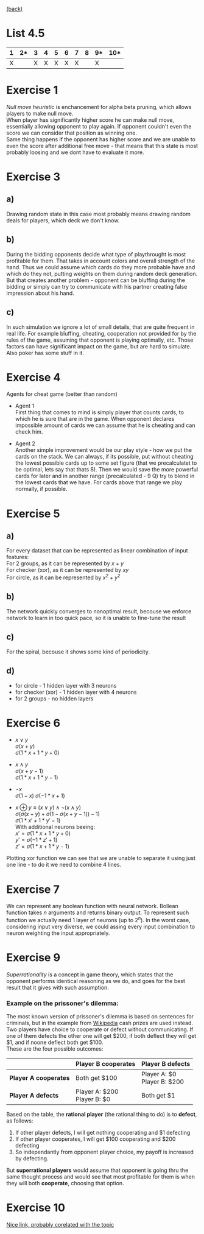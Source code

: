 [(back)](../)
# List 4.5
| 1 | 2*| 3 | 4 | 5 | 6 | 7 | 8 | 9*|10*|
|---|---|---|---|---|---|---|---|---|---|
| X |   | X | X | X | X | X |   | X |   |


# Exercise 1
_Null move heuristic_ is enchancement for alpha beta pruning, which allows players to make null move.  
When player has significantly higher score he can make null move, essentially allowing opponent to play again. If opponent couldn't even the score we can consider that position as winning one.  
Same thing happens if the opponent has higher score and we are unable to even the score after additional free move - that means that this state is most probably loosing and we dont have to evaluate it more.  

# Exercise 3
## a)
Drawing random state in this case most probably means drawing random deals for players, which deck we don't know.

## b)
During the bidding opponents decide what type of playthrought is most profitable for them. That takes in account colors and overall strength of the hand. Thus we could assume which cards do they more probable have and which do they not, putting weights on them during random deck generation.  
But that creates another problem - opponent can be bluffing during the bidding or simply can try to communicate with his partner creating false impression about his hand.

## c)
In such simulation we ignore a lot of small details, that are quite frequent in real life. For example bluffing, cheating, cooperation not provided for by the rules of the game, assuming that opponent is playing optimally, etc. Those factors can have significant impact on the game, but are hard to simulate.  
Also poker has some stuff in it. <!-- TODO -->

# Exercise 4
Agents for cheat game (better than random)  
* Agent 1  
First thing that comes to mind is simply player that counts cards, to which he is sure that are in the game. When opponent declares impossible amount of cards we can assume that he is cheating and can check him.

* Agent 2  
Another simple improvement would be our play style - how we put the cards on the stack. We can always, if its possible, put without cheating the lowest possible cards up to some set figure (that we precalculatet to be optimal, lets say that thats 8). Then we would save the more powerful cards for later and in another range (precalculated - 9 Q) try to blend in the lowest cards that we have. For cards above that range we play normally, if possible.

# Exercise 5
## a)
For every dataset that can be represented as linear combination of input features:  
For 2 groups, as it can be represented by $x+y$  
For checker (xor), as it can be represented by $xy$  
For circle, as it can be represented by $x^2 + y^2$  

## b)
The network quickly converges to nonoptimal result, becouse we enforce network to learn in too quick pace, so it is unable to fine-tune the result

## c)
For the spiral, becouse it shows some kind of periodicity.   

## d)
* for circle - 1 hidden layer with 3 neurons
* for checker (xor) - 1 hidden layer with 4 neurons
* for 2 groups - no hidden layers

# Exercise 6
* $x \lor y$  
$\sigma (x + y)$  
$\sigma (1*x + 1*y + 0)$  


* $x \land y$  
$\sigma (x + y - 1)$  
$\sigma (1*x + 1*y - 1)$  

* $\lnot x$  
$\sigma (1-x)$
$\sigma (-1*x + 1)$  

* $x \oplus y \equiv (x \lor y) \land \lnot (x \land y)$  
$\sigma (\sigma (x + y) + \sigma (1-\sigma (x + y - 1)) - 1)$  
$\sigma (1*x' + 1*y' - 1)$  
With additional neurons beeing:  
$x' = \sigma (1*x + 1*y + 0)$  
$y' = \sigma (-1*z' + 1)$  
$z' = \sigma (1*x + 1*y - 1)$  

Plotting xor function we can see that we are unable to separate it using just one line - to do it we need to combine 4 lines.  

# Exercise 7
We can represent any boolean function with neural network. Bollean function takes _n_ arguments and returns binary output. To represent such function we actually need 1 layer of neurons (up to $2^n$). In the worst case, considering input very diverse, we could assing every input combination to neuron weighting the input appropriately.

# Exercise 9
_Superrationality_ is a concept in game theory, which states that the opponent performs identical reasoning as we do, and goes for the best result that it gives with such assumption.
  
### Example on the prissoner's dilemma:
The most known version of prissoner's dilemma is based on sentences for criminals, but in the example from [Wikipedia](https://en.wikipedia.org/wiki/Superrationality) cash prizes are used instead.  
Two players have choice to cooperate or defect without communicating. If one of them defects the other one will get $200, if both deflect they will get $1, and if noone deflect both get $100.  
These are the four possible outcomes:  

|                       | Player B cooperates                | Player B defects                   |
|-----------------------|------------------------------------|------------------------------------|
|**Player A cooperates**| Both get $100	                     | Player A: $0 <br /> Player B: $200 |
|**Player A defects**   | Player A: $200 <br /> Player B: $0 | Both get $1                        |

Based on the table, the **rational player** (the rational thing to do) is to **defect**, as follows:  
1. If other player defects, I will get nothing cooperating and $1 defecting
2. If other player cooperates, I will get $100 cooperating and $200 defecting
3. So independantly from opponent player choice, my payoff is increased by defecting.

But **superrational players** would assume that opponent is going thru the same thought process and would see that most profitable for them is when they will both **cooperate**, choosing that option.  

# Exercise 10
[Nice link, probably corelated with the topic](https://ncase.me/trust/)
